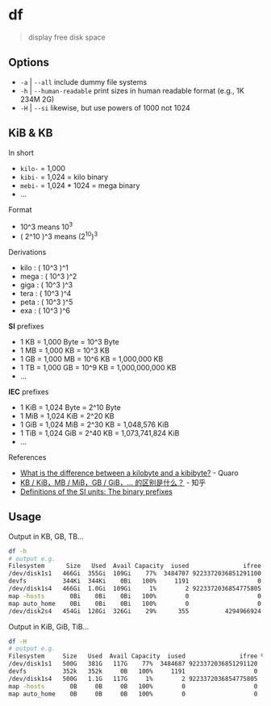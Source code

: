 # df

> display free disk space

## Options

- `-a` | `--all` include dummy file systems
- `-h` | `--human-readable` print sizes in human readable format (e.g., 1K 234M 2G)
- `-H` | `--si` likewise, but use powers of 1000 not 1024

## KiB & KB

In short

- `kilo-` = 1,000
- `kibi-` = 1,024 = kilo binary
- `mebi-` = 1,024 * 1024 = mega binary
- …

Format

- 10^3 means 10<sup>3</sup>
- ( 2^10 )^3 means (2<sup>10</sup>)<sup>3</sup>

Derivations

- kilo : ( 10^3 )^1
- mega : ( 10^3 )^2
- giga : ( 10^3 )^3
- tera : ( 10^3 )^4
- peta : ( 10^3 )^5
- exa : ( 10^3 )^6

**SI** prefixes

- 1 KB = 1,000 Byte = 10^3 Byte
- 1 MB = 1,000 KB = 10^3 KB
- 1 GB = 1,000 MB = 10^6 KB = 1,000,000 KB
- 1 TB = 1,000 GB = 10^9 KB = 1,000,000,000 KB
- …

**IEC** prefixes

- 1 KiB = 1,024 Byte = 2^10 Byte
- 1 MiB = 1,024 KiB = 2^20 KB
- 1 GiB = 1,024 MiB = 2^30 KB = 1,048,576 KiB
- 1 TiB = 1,024 GiB = 2^40 KB = 1,073,741,824 KiB
- …

References

- [What is the difference between a kilobyte and a kibibyte?](https://www.quora.com/What-is-the-difference-between-a-kilobyte-and-a-kibibyte) - Quaro
- [KB / KiB，MB / MiB，GB / GiB，… 的区别是什么？](https://www.zhihu.com/question/24601215) - 知乎
- [Definitions of the SI units: The binary prefixes](https://physics.nist.gov/cuu/Units/binary.html)

## Usage

Output in KB, GB, TB…

```bash
df -h
# output e.g.
Filesystem      Size   Used  Avail Capacity  iused               ifree %iused  Mounted on
/dev/disk1s1   466Gi  355Gi  109Gi    77%  3484707 9223372036851291100    0%   /
devfs          344Ki  344Ki    0Bi   100%     1191                   0  100%   /dev
/dev/disk1s4   466Gi  1.0Gi  109Gi     1%        2 9223372036854775805    0%   /private/var/vm
map -hosts       0Bi    0Bi    0Bi   100%        0                   0  100%   /net
map auto_home    0Bi    0Bi    0Bi   100%        0                   0  100%   /home
/dev/disk2s4   454Gi  128Gi  326Gi    29%      355          4294966924    0%   /Volumes/IceHe_何志远
```
Output in KiB, GiB, TiB…

```bash
df -H
# output e.g.
Filesystem     Size   Used  Avail Capacity  iused               ifree %iused  Mounted on
/dev/disk1s1   500G   381G   117G    77%  3484687 9223372036851291120    0%   /
devfs          352k   352k     0B   100%     1191                   0  100%   /dev
/dev/disk1s4   500G   1.1G   117G     1%        2 9223372036854775805    0%   /private/var/vm
map -hosts       0B     0B     0B   100%        0                   0  100%   /net
map auto_home    0B     0B     0B   100%        0                   0  100%   /home
```
